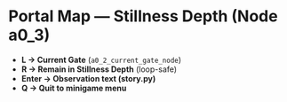 # Portal Map — Stillness Depth (Node a0_3)

- **L → Current Gate** (`a0_2_current_gate_node`)
- **R → Remain in Stillness Depth** (loop-safe)
- **Enter → Observation text (story.py)**
- **Q → Quit to minigame menu**

